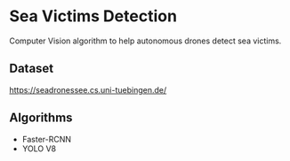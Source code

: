 # Sea Victims Detection

Computer Vision algorithm to help autonomous drones detect sea victims.

## Dataset

https://seadronessee.cs.uni-tuebingen.de/

## Algorithms

- Faster-RCNN
- YOLO V8
